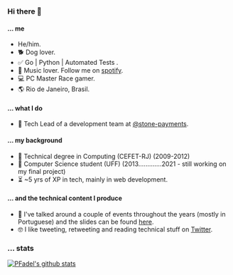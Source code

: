 ### Hi there 👋

#### ... me
- He/him.
- :dog2: Dog lover.
- :white_check_mark: Go | Python | Automated Tests .
- :musical_note: Music lover. Follow me on [spotify](https://open.spotify.com/user/fadel__?si=h7OIkivRS4ejvC_YAqwlnQ).
- :computer: PC Master Race gamer.
- 🌎 Rio de Janeiro, Brasil.

#### ... what I do
- 💚 Tech Lead of a development team at [@stone-payments](https://github.com/stone-payments).

#### ... my background
- 🏫 Technical degree in Computing (CEFET-RJ) (2009-2012)
- 🏫 Computer Science student (UFF) (2013.............2021 - still working on my final project)
- ⏳ ~5 yrs of XP in tech, mainly in web development.

#### ... and the technical content I produce
- 🎤 I've talked around a couple of events throughout the years (mostly in Portuguese) and the slides can be found [here](https://github.com/PFadel/go-presentations).
- 🤓 I like tweeting, retweeting and reading technical stuff on [Twitter](https://twitter.com/justpedrofadel).

### ... stats

[![PFadel's github stats](https://github-readme-stats.vercel.app/api?username=PFadel&count_private=true)](https://github.com/anuraghazra/github-readme-stats) 
